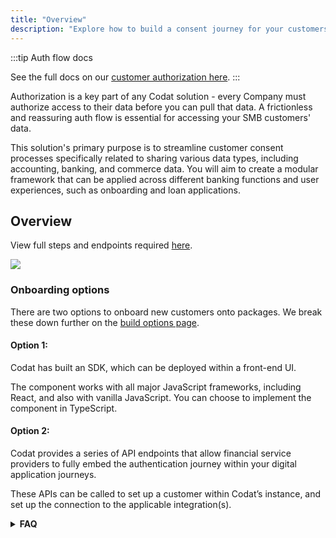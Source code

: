 ```yaml
---
title: "Overview"
description: "Explore how to build a consent journey for your customers"
---
```


:::tip Auth flow docs

See the full docs on our [customer authorization here](https://docs.codat.io/auth-flow/overview).
:::


Authorization is a key part of any Codat solution - every Company must authorize access to their data before you can pull that data. A frictionless and reassuring auth flow is essential for accessing your SMB customers' data.

This solution's primary purpose is to streamline customer consent processes specifically related to sharing various data types, including accounting, banking, and commerce data. You will aim to create a modular framework that can be applied across different banking functions and user experiences, such as onboarding and loan applications.


## Overview

View full steps and endpoints required [here](https://docs.codat.io/auth-flow/build/build-your-own-authorization-journey).

![](/img/enterprise/implementation/consent/authjourney.png)

### Onboarding options

There are two options to onboard new customers onto packages. We break these down further on the [build options page](/enterprise/tech-implementation/consent/build).

#### **Option 1:**
Codat has built an SDK, which can be deployed within a front-end UI.

The component works with all major JavaScript frameworks, including React, and also with vanilla JavaScript. You can choose to implement the component in TypeScript.

#### **Option 2:**
Codat provides a series of API endpoints that allow financial service providers to fully embed the authentication journey within your digital application journeys. 

These APIs can be called to set up a customer within Codat’s instance, and set up the connection to the applicable integration(s).



<details>
<summary><b>FAQ</b></summary>

**What is a link process?**

The link process is the mechanism by which your existing and prospective customers securely share their financial data with you. This provides benefits for both the SME linking, and you as the financial services provider. 

**What is the first step in building a bespoke authentication flow using Codat? (Option 1)**

The first step is to create a Codat company for a user when they sign up for your app. This allows you to track their connection status from the beginning using `POST /Companies`.

**How should users enter their 3rd party credentials to authorize a connection? (Option 1)**

Users should be directed to enter their credentials on the `linkUrl` found in the response after creating a data connection for the selected integration.

**How does Codat secure the connection with the underlying packages?**

Codat uses OAuth 2.0 to facilitate the consent and authentication process between Codat and each accounting and/or banking package.

**How does the user login?**

Each accounting package has a slightly different login & consent experience. In general, cloud-based packages require a username and password login once they user has been redirected.

**What happens when a customer connects?**

When a customer connects, Codat will start extracting and caching relevant data types. This process will likely take a few minutes but will depend on the amount of historical data being extracted.

**How does Codat highlight a completed sync?**

Codat generates a webhook once a data sync has been completed. A webhook can be set up to trigger for specific data types or once all data-types have synced.

**How can users manage their ongoing connections and revoke access to platforms?**

It is recommended that a ‘Manage Connections’ UI is built, which can link to Codat’s underlying platform API endpoints, such as the ability to sever a connection via `PATCH /Connection`.

</details>



